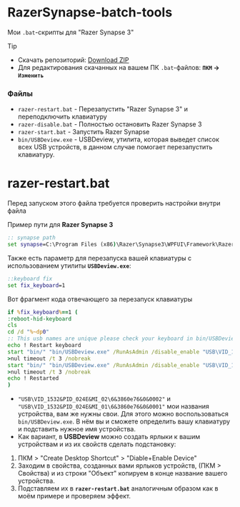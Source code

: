 # RazerSynapse-batch-tools
Мои `.bat`-скрипты для "Razer Synapse 3" 

>[!tip]
> - Cкачать репозиторий: [Download ZIP](https://github.com/N3M1X10/RazerSynapse-batch-tools/archive/refs/heads/master.zip)
> - Для редактирования скачанных на вашем ПК `.bat`-файлов: **`ПКМ` -> `Изменить`**

### Файлы
- `razer-restart.bat` - Перезапустить "Razer Synapse 3" и переподключить клавиатуру
- `razer-disable.bat` - Полностью остановить Razer Synapse 3 
- `razer-start.bat` - Запустить Razer Synapse
- `bin/USBDeview.exe` - USBDeview, утилита, которая выведет список всех USB устройств, в данном случае помогает перезапустить клавиатуру.

# razer-restart.bat
Перед запуском этого файла требуется проверить настройки внутри файла

Пример пути для **Razer Synapse 3**
```bat
:: synapse path
set synapse=C:\Program Files (x86)\Razer\Synapse3\WPFUI\Framework\Razer Synapse 3 Host
```

Также есть параметр для перезапуска вашей клавиатуры с использованием утилиты **`USBDeview.exe`**:
```bat
::keyboard fix
set fix_keyboard=1
```

Вот фрагмент кода отвечающего за перезапуск клавиатуры
```bat
if %fix_keyboard%==1 (
:reboot-hid-keyboard
cls
cd /d "%~dp0"
:: This usb names are unique please check your keyboard in bin/USBDeview.exe
echo ! Restart keyboard
start "bin/" "bin/USBDeview.exe" /RunAsAdmin /disable_enable "USB\VID_1532&PID_024E&MI_02\6&3860e76&0&0002"
>nul timeout /t 3 /nobreak
start "bin/" "bin/USBDeview.exe" /RunAsAdmin /disable_enable "USB\VID_1532&PID_024E&MI_01\6&3860e76&0&0001"
>nul timeout /t 3 /nobreak
echo ! Restarted
)
```
- `"USB\VID_1532&PID_024E&MI_02\6&3860e76&0&0002"` и `"USB\VID_1532&PID_024E&MI_01\6&3860e76&0&0001"` мои названия устройства, вам же нужны свои. 
Для этого можно воспользоваться `bin/USBDeview.exe`. В нём вы и сможете определить вашу клавиатуру и подставить нужное имя устройства.
- Как вариант, в **USBDeview** можно создать ярлыки к вашим устройствам и из их свойств сделать подстановку: 
1. ПКМ > "Create Desktop Shortcut" > "Diable+Enable Device"
2. Заходим в свойства, созданных вами ярлыков устройств, (ПКМ > Свойства) и из строки "Объект" копируем в конце название вашего устройства.
3. Подставляем их в **`razer-restart.bat`** аналогичным образом как в моём примере и проверяем эффект.
